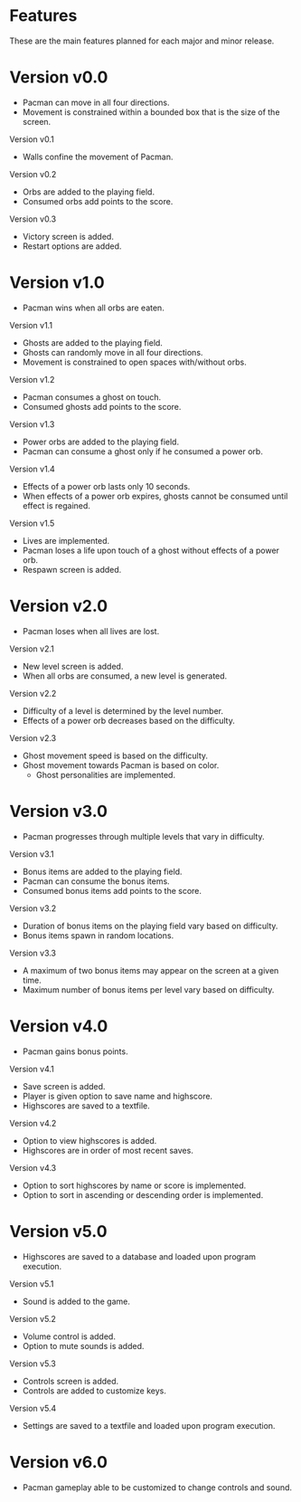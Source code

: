 Features
========

These are the main features planned for each major and minor release.

Version v0.0
============

* Pacman can move in all four directions.
* Movement is constrained within a bounded box that is the size of the screen.

Version v0.1  
* Walls confine the movement of Pacman.

Version v0.2

* Orbs are added to the playing field.
* Consumed orbs add points to the score.

Version v0.3

* Victory screen is added.
* Restart options are added.

Version v1.0
============

* Pacman wins when all orbs are eaten.

Version v1.1

* Ghosts are added to the playing field.
* Ghosts can randomly move in all four directions.
* Movement is constrained to open spaces with/without orbs.

Version v1.2

* Pacman consumes a ghost on touch.
* Consumed ghosts add points to the score.

Version v1.3

* Power orbs are added to the playing field.
* Pacman can consume a ghost only if he consumed a power orb.

Version v1.4

* Effects of a power orb lasts only 10 seconds.
* When effects of a power orb expires, ghosts cannot be consumed until effect is regained.

Version v1.5

* Lives are implemented.
* Pacman loses a life upon touch of a ghost without effects of a power orb.
* Respawn screen is added.

Version v2.0
============

* Pacman loses when all lives are lost.

Version v2.1

* New level screen is added.
* When all orbs are consumed, a new level is generated.

Version v2.2

* Difficulty of a level is determined by the level number.
* Effects of a power orb decreases based on the difficulty.

Version v2.3

* Ghost movement speed is based on the difficulty.
* Ghost movement towards Pacman is based on color.
  * Ghost personalities are implemented.

Version v3.0
============

* Pacman progresses through multiple levels that vary in difficulty.

Version v3.1

* Bonus items are added to the playing field.
* Pacman can consume the bonus items.
* Consumed bonus items add points to the score.

Version v3.2

* Duration of bonus items on the playing field vary based on difficulty.
* Bonus items spawn in random locations.

Version v3.3

* A maximum of two bonus items may appear on the screen at a given time.
* Maximum number of bonus items per level vary based on difficulty.

Version v4.0
============

* Pacman gains bonus points.

Version v4.1

* Save screen is added.
* Player is given option to save name and highscore.
* Highscores are saved to a textfile.

Version v4.2

* Option to view highscores is added.
* Highscores are in order of most recent saves.

Version v4.3

* Option to sort highscores by name or score is implemented.
* Option to sort in ascending or descending order is implemented.

Version v5.0
============

* Highscores are saved to a database and loaded upon program execution.

Version v5.1

* Sound is added to the game.

Version v5.2

* Volume control is added.
* Option to mute sounds is added.

Version v5.3

* Controls screen is added.
* Controls are added to customize keys.

Version v5.4

* Settings are saved to a textfile and loaded upon program execution.

Version v6.0
============

* Pacman gameplay able to be customized to change controls and sound.
